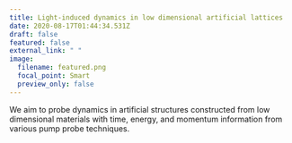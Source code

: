 ```yaml
---
title: Light-induced dynamics in low dimensional artificial lattices
date: 2020-08-17T01:44:34.531Z
draft: false
featured: false
external_link: " "
image:
  filename: featured.png
  focal_point: Smart
  preview_only: false
---
```

We aim to probe dynamics in artificial structures constructed from low dimensional materials with time, energy, and momentum information from various pump probe techniques.